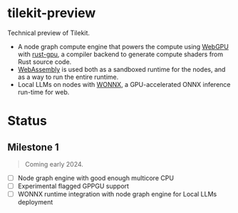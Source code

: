 # tilekit-preview

Technical preview of Tilekit.

- A node graph compute engine that powers the compute using [WebGPU](https://developer.mozilla.org/en-US/docs/Web/API/WebGPU_API) with [rust-gpu](https://github.com/EmbarkStudios/rust-gpu), a compiler backend to generate compute shaders from Rust source code.
- [WebAssembly](https://webassembly.org/) is used both as a sandboxed runtime for the nodes, and as a way to run the entire runtime.
- Local LLMs on nodes with [WONNX](https://github.com/webonnx/wonnx),  a GPU-accelerated ONNX inference run-time for web.

# Status

## Milestone 1

> Coming early 2024.

- [ ]  Node graph engine with good enough multicore CPU
- [ ]  Experimental flagged GPPGU support
- [ ]  WONNX runtime integration with node graph engine for Local LLMs deployment
